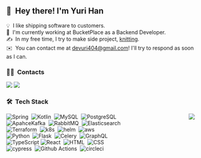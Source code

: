 
## 👋 &nbsp;Hey there! I'm Yuri Han


💡 &nbsp;I like shipping software to customers.\
🏢 &nbsp;I'm currently working at BucketPlace as a Backend Developer.\
✍️ &nbsp;In my free time, I try to make side project, [knitting](https://github.com/k-roffle).\
✉️ &nbsp;You can contact me at devuri404@gmail.com! I'll try to respond as soon as I can.

### 🤝🏻 &nbsp;Contacts

<a href="mailto:devuri404@gmail.com"><img src="https://img.shields.io/badge/-devuri404@gmail.com-333333?style=flat-square&logo=Gmail&logoColor=white"/></a>
<a href="https://instagram.com/y.oo.l"><img src="https://img.shields.io/badge/-@y.oo.l_-333333?style=flat-square&logo=Instagram&logoColor=white"/></a>


### 🛠 &nbsp;Tech Stack

<img align='right' src="https://github-readme-stats.vercel.app/api?username=zoripong&show_icons=true&count_private=true&include_all_commits=true&theme=dracula">

![Spring](https://img.shields.io/badge/-Spring-333333?style=flat&logo=spring)&nbsp;
![Kotlin](https://img.shields.io/badge/-Kotlin-333333?style=flat&logo=kotlin)&nbsp;
![MySQL](https://img.shields.io/badge/-Mysql-333333?style=flat&logo=mysql)&nbsp;
![PostgreSQL](https://img.shields.io/badge/-PostgreSQL-333333?style=flat&logo=postgresql)\
![ApahceKafka](https://img.shields.io/badge/-ApahceKafka-333333?style=flat&logo=apachekafka)&nbsp;
![RabbitMQ](https://img.shields.io/badge/-RabbitMQ-333333?style=flat&logo=rabbitmq)&nbsp;
![Elasticsearch](https://img.shields.io/badge/-Elasticsearch-333333?style=flat&logo=elasticsearch)\
![Terraform](https://img.shields.io/badge/-Terraform-333333?style=flat&logo=terraform)&nbsp;
![k8s](https://img.shields.io/badge/-k8s-333333?style=flat&logo=kubernetes)&nbsp;
![helm](https://img.shields.io/badge/-helm-333333?style=flat&logo=helm)&nbsp;
![aws](https://img.shields.io/badge/-aws-333333?style=flat&logo=amazonaws)\
![Python](https://img.shields.io/badge/-Python-333333?style=flat&logo=python)&nbsp;
![Flask](https://img.shields.io/badge/-Flask-333333?style=flat&logo=flask)&nbsp;
![Celery](https://img.shields.io/badge/-Celery-333333?style=flat&logo=celery)&nbsp;
![GraphQL](https://img.shields.io/badge/-GraphQL-333333?style=flat&logo=graphql)\
![TypeScript](https://img.shields.io/badge/-TypeScript-333333?style=flat&logo=typescript)
![React](https://img.shields.io/badge/-React-333333?style=flat&logo=react)&nbsp;
![HTML](https://img.shields.io/badge/-HTML5-333333?style=flat&logo=HTML5)&nbsp;
![CSS](https://img.shields.io/badge/-CSS3-333333?style=flat&logo=CSS3&logoColor=1572B6)\
![cypress](https://img.shields.io/badge/-Cypress-333333?style=flat&logo=cypress)&nbsp;
![Github Actions](https://img.shields.io/badge/-Github%20Actions-333333?style=flat&logo=githubactions)&nbsp;
![circleci](https://img.shields.io/badge/-CircleCI-333333?style=flat&logo=circleci)
